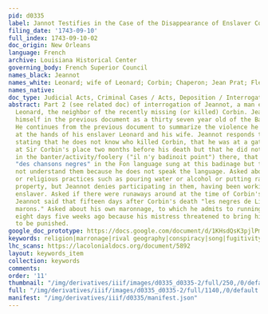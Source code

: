 ```yaml
---
pid: d0335
label: Jannot Testifies in the Case of the Disappearance of Enslaver Corbin
filing_date: '1743-09-10'
full_index: 1743-09-10-02
doc_origin: New Orleans
language: French
archive: Louisiana Historical Center
governing_body: French Superior Council
names_black: Jeannot
names_white: Leonard; wife of Leonard; Corbin; Chaperon; Jean Prat; Fleuriau
names_native: 
doc_type: Judicial Acts, Criminal Cases / Acts, Deposition / Interrogation / Testimony
abstract: Part 2 (see related doc) of interrogation of Jeannot, a man enslaved to
  Leonard, the neighbor of the recently missing (or killed) Corbin. Jeannot identifies
  himself in the previous document as a thirty seven year old of the Bambara nation.
  He continues from the previous document to summarize the violence he experienced
  at the hands of his enslaver Leonard and his wife. Jeannot responds to questions
  stating that he does not know who killed Corbin, that he was at a gathering ("badinage")
  at Sir Corbin's place two months before his death but that he did not take place
  in the banter/activity/foolery ("il n'y badinoit point") there, that there were
  "des chansons negres" in the Fon language sung at this badinage but that he could
  not understand them because he does not speak the language. Asked about other spiritual
  or religious practices such as pouring water or alcohol or putting rats on Corbin's
  property, but Jeannot denies participating in them, having been working with his
  enslaver. Asked if there were runaways around at the time of Corbin's death to which
  Jeannot said that fifteen days after Corbin's death "les negres de Livet furent
  marons." Asked about his own maronnage, to which he admits to running away for about
  eight days five weeks ago because his mistress threatened to bring him to the city
  to be punished.
google_doc_prototype: https://docs.google.com/document/d/1KHsdQsK3pjlPmXrBGkgp8pZdrmxWFABLecV-zOJsvj8/edit?usp=sharing
keywords: religion|marronage|rival geography|conspiracy|song|fugitivity|voodoo
lhc_scans: https://lacolonialdocs.org/document/5892
layout: keywords_item
collection: keywords
comments: 
order: '11'
thumbnail: "/img/derivatives/iiif/images/d0335_d0335-2/full/250,/0/default.jpg"
full: "/img/derivatives/iiif/images/d0335_d0335-2/full/1140,/0/default.jpg"
manifest: "/img/derivatives/iiif/d0335/manifest.json"
---
```

